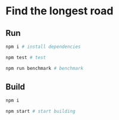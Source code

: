 # Find the longest road

## Run

```bash
npm i # install dependencies

npm test # test

npm run benchmark # benchmark
```

## Build

```bash
npm i

npm start # start building
```

